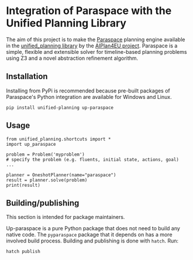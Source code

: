 # Integration of Paraspace with the Unified Planning Library

The aim of this project is to make the
[Paraspace](https://github.com/luteberget/paraspace) planning engine available
in the [unified_planning library](https://github.com/aiplan4eu/unified-planning) 
by the [AIPlan4EU project](https://www.aiplan4eu-project.eu/).  Paraspace is a
simple, flexible and extensible solver for timeline-based planning problems
using Z3 and a novel abstraction refinement algorithm.

## Installation

Installing from PyPi is recommended because pre-built packages of Paraspace's
Python integration are available for Windows and Linux. 

```
pip install unified-planning up-paraspace
```

## Usage

```
from unified_planning.shortcuts import *
import up_paraspace

problem = Problem('myproblem')
# specify the problem (e.g. fluents, initial state, actions, goal)
...

planner = OneshotPlanner(name="paraspace")
result = planner.solve(problem)
print(result)
```


## Building/publishing

This section is intended for package maintainers.

Up-paraspace is a pure Python package that does not need to build any native
code.  The `pyparaspace` package that it depends on has a more involved build
process. Building and publishing is done with `hatch`. Run:

```
hatch publish
```





